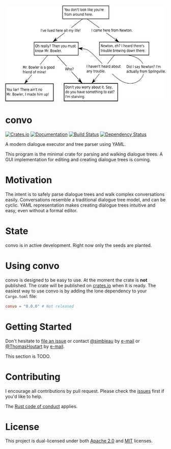 <p align="center">
    <img alt="Conversation Tree Example" height="300x" src="assets/Tree.svg">
</p>

# convo
[![Crates.io](https://img.shields.io/crates/v/convo)](https://crates.io/crates/convo)
[![Documentation](https://docs.rs/convo/badge.svg)](https://docs.rs/convo)
[![Build Status](https://travis-ci.org/simbleau/convo.svg?branch=main)](https://travis-ci.com/simbleau/convo)
[![Dependency Status](https://deps.rs/repo/github/simbleau/convo/status.svg)](https://deps.rs/repo/github/simbleau/convo)

A modern dialogue executor and tree parser using YAML.

This program is the minimal crate for parsing and walking dialogue trees. A GUI implementation for editing and creating dialogue trees is coming.

# Motivation

The intent is to safely parse dialogue trees and walk complex conversations easily. Conversations resemble a traditional dialogue tree model, and can be cyclic. YAML representation makes creating dialogue trees intuitive and easy, even without a formal editor.

# State

convo is in active development. Right now only the seeds are planted.

# Using convo

convo is designed to be easy to use. At the moment the crate is **not** published. The crate will be published on [crates.io](https://crates.io/crates/convo) when it is ready. The easiest way to use convo is by adding the lone dependency to your `Cargo.toml` file:

```toml
convo = "0.0.0" # Not released
```

# Getting Started

Don't hesitate to [file an issue](https://github.com/simbleau/convo/issues/new) or contact [@simbleau](https://github.com/simbleau) by [e-mail](mailto:spencer@imbleau.com) or [@ThomasHoutart](https://github.com/ThomasHoutart) by [e-mail](mailto:thomas.houtart98@gmail.com).

This section is TODO.

# Contributing

I encourage all contributions by pull request. Please check the [issues](https://github.com/simbleau/convo/issues) first if you'd like to help.

The [Rust code of conduct](https://www.rust-lang.org/policies/code-of-conduct) applies.

# License

This  project is dual-licensed under both [Apache 2.0](https://github.com/simbleau/convo/blob/main/LICENSE-APACHE) and [MIT](https://github.com/simbleau/convo/blob/main/LICENSE-MIT) licenses.
